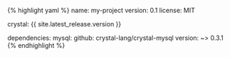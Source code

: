 {% highlight yaml %}
name: my-project
version: 0.1
license: MIT

crystal: {{ site.latest_release.version }}

dependencies:
  mysql:
    github: crystal-lang/crystal-mysql
    version: ~> 0.3.1
{% endhighlight %}

